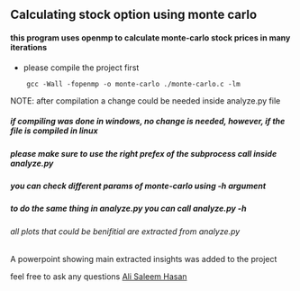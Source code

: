 ## Calculating stock option using monte carlo

#### this program uses openmp to calculate monte-carlo stock prices in many iterations

- please compile the project first

```
    gcc -Wall -fopenmp -o monte-carlo ./monte-carlo.c -lm
```

NOTE: after compilation a change could be needed inside analyze.py file

##### if compiling was done in windows, no change is needed, however, if the file is compiled in linux

##### please make sure to use the right prefex of the subprocess call inside analyze.py

##### you can check different params of monte-carlo using -h argument

##### to do the same thing in analyze.py you can call analyze.py -h

###### all plots that could be benifitial are extracted from analyze.py

A powerpoint showing main extracted insights was added to the project

feel free to ask any questions [Ali Saleem Hasan](https://www.linkedin.com/in/ali-saleem-hasan/)
